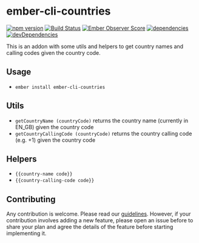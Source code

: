 # ember-cli-countries

[![npm version](https://badge.fury.io/js/ember-cli-countries.svg)](https://badge.fury.io/js/ember-cli-countries)
[![Build Status](https://travis-ci.org/uniplaces/ember-cli-countries.svg?branch=master)](https://travis-ci.org/uniplaces/ember-cli-countries)
[![Ember Observer Score](https://emberobserver.com/badges/ember-cli-countries.svg)](https://emberobserver.com/addons/ember-cli-countries)
[![dependencies](https://david-dm.org/uniplaces/ember-cli-countries.svg)](https://david-dm.org/uniplaces/ember-cli-countries)
[![devDependencies](https://david-dm.org/uniplaces/ember-cli-countries/dev-status.svg)](https://david-dm.org/uniplaces/ember-cli-countries?type=dev)

This is an addon with some utils and helpers to get country names and calling codes given the country code.

## Usage

* `ember install ember-cli-countries`

## Utils

* `getCountryName (countryCode)` returns the country name (currently in EN_GB) given the country code
* `getCountryCallingCode (countryCode)` returns the country calling code (e.g. +1) given the country code

## Helpers

* `{{country-name code}}`
* `{{country-calling-code code}}`

## Contributing

Any contribution is welcome. Please read our [guidelines](CONTRIBUTING.md).
However, if your contribution involves adding a new feature, please open an issue before to
share your plan and agree the details of the feature before starting implementing it.
